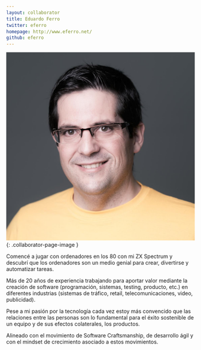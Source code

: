 ```yaml
---
layout: collaborator
title: Eduardo Ferro
twitter: eferro
homepage: http://www.eferro.net/
github: eferro
---
```

![Eduardo Ferro](/img/colaboradores/edu-ferro.jpg){: .collaborator-page-image }

Comencé a jugar con ordenadores en los 80 con mi ZX Spectrum y descubrí que los ordenadores son un medio genial para crear, divertirse y automatizar tareas.

Más de 20 años de experiencia trabajando para aportar valor mediante la creación de software (programación, sistemas, testing, producto, etc.) en diferentes industrias (sistemas de tráfico, retail, telecomunicaciones, video, publicidad).

Pese a mi pasión por la tecnología cada vez estoy más convencido que las relaciones entre las personas son lo fundamental para el éxito sostenible de un equipo y de sus efectos colaterales, los productos.

Alineado con el movimiento de Software Craftsmanship, de desarrollo ágil y con el mindset de crecimiento asociado a estos movimientos.
